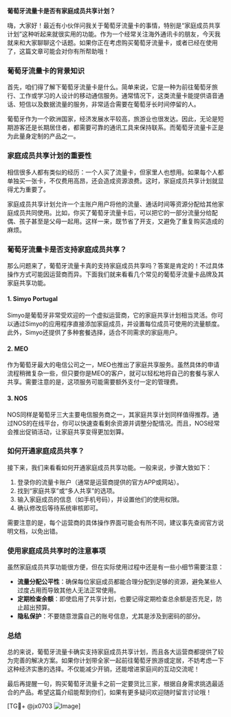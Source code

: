 **葡萄牙流量卡是否有家庭成员共享计划？**

嗨，大家好！最近有小伙伴问我关于葡萄牙流量卡的事情，特别是“家庭成员共享计划”这种听起来就很实用的功能。作为一个经常关注海外通讯卡的朋友，今天我就来和大家聊聊这个话题。如果你正在考虑购买葡萄牙流量卡，或者已经在使用了，这篇文章可能会对你有所帮助哦！

### 葡萄牙流量卡的背景知识

首先，咱们得了解下葡萄牙流量卡是什么。简单来说，它是一种为前往葡萄牙旅行、工作或学习的人设计的移动通信服务。通常情况下，这类流量卡能提供语音通话、短信以及数据流量的服务，非常适合需要在葡萄牙长时间停留的人。

葡萄牙作为一个欧洲国家，经济发展水平较高，旅游业也很发达。因此，无论是短期游客还是长期居住者，都需要可靠的通讯工具来保持联系。而葡萄牙流量卡正是为此量身定制的产品之一。

### 家庭成员共享计划的重要性

相信很多人都有类似的经历：一个人买了流量卡，但家里人也想用。如果每个人都单独买一张卡，不仅费用高昂，还会造成资源浪费。这时，家庭成员共享计划就显得尤为重要了。

家庭成员共享计划允许一个主账户用户将他的流量、通话时间等资源分配给其他家庭成员共同使用。比如，你买了葡萄牙流量卡后，可以把它的一部分流量分给配偶、孩子甚至是父母一起用。这样一来，既节省了开支，又避免了重复购买造成的麻烦。

### 葡萄牙流量卡是否支持家庭成员共享？

那么问题来了，葡萄牙流量卡真的支持家庭成员共享吗？答案是肯定的！不过具体操作方式可能因运营商而异。下面我们就来看看几个常见的葡萄牙流量卡品牌及其家庭共享功能。

#### 1. **Simyo Portugal**
Simyo是葡萄牙非常受欢迎的一个虚拟运营商，它的家庭共享计划相当灵活。你可以通过Simyo的应用程序直接添加家庭成员，并设置每位成员可使用的流量额度。此外，Simyo还提供了多种套餐选择，适合不同需求的家庭用户。

#### 2. **MEO**
作为葡萄牙最大的电信公司之一，MEO也推出了家庭共享服务。虽然具体的申请流程稍微复杂一些，但只要你是MEO的客户，就可以轻松地将自己的套餐与家人共享。需要注意的是，这项服务可能需要额外支付一定的管理费。

#### 3. **NOS**
NOS同样是葡萄牙三大主要电信服务商之一，其家庭共享计划同样值得推荐。通过NOS的在线平台，你可以快速查看剩余资源并调整分配情况。而且，NOS经常会推出促销活动，让家庭共享变得更加划算。

### 如何开通家庭成员共享？

接下来，我们来看看如何开通家庭成员共享功能。一般来说，步骤大致如下：

1. 登录你的流量卡账户（通常是运营商提供的官方APP或网站）。
2. 找到“家庭共享”或“多人共享”的选项。
3. 输入家庭成员的信息（如手机号码），并设置他们的使用权限。
4. 确认修改后等待系统审核即可。

需要注意的是，每个运营商的具体操作界面可能会有所不同，建议事先查阅官方说明文档，以免出错。

### 使用家庭成员共享时的注意事项

虽然家庭成员共享功能很方便，但在实际使用过程中还是有一些小细节需要注意：

- **流量分配公平性**：确保每位家庭成员都能合理分配到足够的资源，避免某些人过度占用而导致其他人无法正常使用。
- **定期检查余额**：即使启用了共享计划，也要记得定期检查总余额是否充足，防止超出预算。
- **隐私保护**：不要随意泄露自己的账号信息，尤其是涉及到密码的部分。

### 总结

总的来说，葡萄牙流量卡确实支持家庭成员共享计划，而且各大运营商都提供了较为完善的解决方案。如果你计划带全家一起前往葡萄牙旅游或定居，不妨考虑一下这种经济实惠的选择。不仅能减少开销，还能增进家庭间的互动交流呢！

最后再提醒一句，购买葡萄牙流量卡之前一定要货比三家，根据自身需求挑选最适合的产品。希望这篇介绍能帮到你们，如果有更多疑问欢迎随时留言讨论哦！

[TG💪+ @jx0703 ![Image](https://github.com/user-attachments/assets/dbca1d08-cadb-493c-b0ec-ad6f7a83f270)]